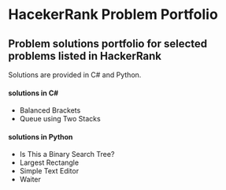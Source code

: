 # HacekerRank Problem Portfolio
## Problem solutions portfolio for selected problems listed in HackerRank

Solutions are provided in C# and Python.

#### solutions in C#
- Balanced Brackets
- Queue using Two Stacks

#### solutions in Python
- Is This a Binary Search Tree?
- Largest Rectangle
- Simple Text Editor
- Waiter
